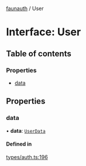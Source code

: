 [faunauth](../index.md) / User

# Interface: User

## Table of contents

### Properties

- [data](User.md#data)

## Properties

### data

• **data**: [`UserData`](UserData.md)

#### Defined in

[types/auth.ts:196](https://github.com/alexnitta/faunauth/blob/50078b7/src/types/auth.ts#L196)
